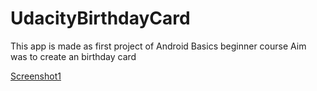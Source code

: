 # UdacityBirthdayCard
This app is made as first project of Android Basics beginner course
Aim was to create an birthday card

[Screenshot1](https://rawgit.com/ritika-neema/UdacityBirthdayCard/commit/d34916704a6ed4fe42ad5cb3302f25aa763ae93b#diff-62e1ea8c442be3d1e46ea7fffe51bf96)
